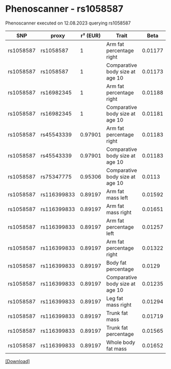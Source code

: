 # Phenoscanner - rs1058587

Phenoscanner executed on 12.08.2023 querying rs1058587

| SNP | proxy | r² (EUR) | Trait | Beta | se | p |
| --- | ----- | -------- | ----- | ---- | -- | - |
| rs1058587 | rs1058587 | 1 | Arm fat percentage right | 0.01177 | 0.002131 | 3.301e-08 |
| rs1058587 | rs1058587 | 1 | Comparative body size at age 10 | 0.01173 | 0.001918 | 9.534e-10 |
| rs1058587 | rs16982345 | 1 | Arm fat percentage right | 0.01188 | 0.002132 | 2.49e-08 |
| rs1058587 | rs16982345 | 1 | Comparative body size at age 10 | 0.01181 | 0.001919 | 7.67e-10 |
| rs1058587 | rs45543339 | 0.97901 | Arm fat percentage right | 0.01183 | 0.002148 | 3.677e-08 |
| rs1058587 | rs45543339 | 0.97901 | Comparative body size at age 10 | 0.01183 | 0.001934 | 9.615e-10 |
| rs1058587 | rs75347775 | 0.95306 | Comparative body size at age 10 | 0.0113 | 0.001933 | 5.082e-09 |
| rs1058587 | rs116399833 | 0.89197 | Arm fat mass left | 0.01592 | 0.002891 | 3.644e-08 |
| rs1058587 | rs116399833 | 0.89197 | Arm fat mass right | 0.01651 | 0.00289 | 1.104e-08 |
| rs1058587 | rs116399833 | 0.89197 | Arm fat percentage left | 0.01257 | 0.002233 | 1.801e-08 |
| rs1058587 | rs116399833 | 0.89197 | Arm fat percentage right | 0.01322 | 0.002243 | 3.774e-09 |
| rs1058587 | rs116399833 | 0.89197 | Body fat percentage | 0.0129 | 0.002261 | 1.152e-08 |
| rs1058587 | rs116399833 | 0.89197 | Comparative body size at age 10 | 0.01235 | 0.002019 | 9.672e-10 |
| rs1058587 | rs116399833 | 0.89197 | Leg fat mass right | 0.01294 | 0.002358 | 4.08e-08 |
| rs1058587 | rs116399833 | 0.89197 | Trunk fat mass | 0.01719 | 0.00297 | 7.086e-09 |
| rs1058587 | rs116399833 | 0.89197 | Trunk fat percentage | 0.01565 | 0.002711 | 7.759e-09 |
| rs1058587 | rs116399833 | 0.89197 | Whole body fat mass | 0.01652 | 0.002878 | 9.465e-09 |


[[Download]](rs1058587.gz)

